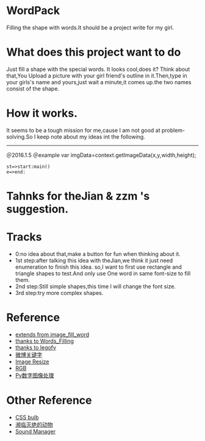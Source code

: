 # WordPack
Filling the shape with words.It should be a project write for my girl.

# What does this project want to do
Just fill a shape with the special words.
It looks cool,does it?
Think about that,You Upload a picture with your girl friend's outline in it.Then,type in your girls's name
and yours,just wait a minute,it comes up.the two names consist of the shape.

# How it works.
It seems to be a tough mission for me,cause I am not good at problem-solving.So I keep note about
my ideas int the following.
***
＠2016.1.5
＠example
var imgData=context.getImageData(x,y,width,height);


```flow
st=>start:main()
e=>end:
```


# Tahnks for theJian & zzm 's suggestion.
# Tracks
* 0:no idea about that,make a button for fun when thinking about it.
* 1st step:after talking this idea with theJian,we think it just need enumeration to finish this idea.
so,I want to first use rectangle and triangle shapes to test.And only use One word in same font-size to fill them.
* 2nd step:Still simple shapes,this time I will change the font size.
* 3rd step:try more complex shapes.



# Reference
* [extends from image_fill_word](https://github.com/dushaobindoudou/image_fill_word.git)
* [thanks to Words_Filling](https://github.com/wild-flame/Words_Filling)
* [thanks to legofy](https://github.com/Wildhoney/Legofy)
* [微博关键字](http://ued.ctrip.com/blog/pictures-twitter-keyword-generating-algorithm.html)
* [Image Resize](http://www.jqueryscript.net/layout/jQuery-Plugin-for-Client-Side-Image-Resizing-canvasResize.html)
* [RGB](http://www.blackglory.me/rgb-color-gradient-interpolation-principle-and-algorithm/)
* [Py数字图像处理](http://blog.sina.com.cn/s/blog_4b5039210100f6ki.html)

# Other Reference
* [CSS bulb]()
* [濒临灭绝的动物](http://www.webhek.com/misc-res/species-in-pieces/#)
* [Sound Manager]()